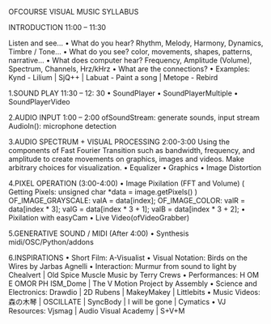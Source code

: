 OFCOURSE VISUAL MUSIC SYLLABUS

INTRODUCTION 11:00 – 11:30

 Listen and see…
•	What do you hear? Rhythm, Melody, Harmony, Dynamics, Timbre / Tone…
•	What do you see? color, movements, shapes, patterns, narrative…
•	What does computer hear? Frequency, Amplitude (Volume), Spectrum, Channels, Hrz/kHrz
•	What are the connections? 
•	Examples: Kynd - Lilium | SjQ++ | Labuat - Paint a song | Metope - Rebird

1.SOUND PLAY 11:30 – 12: 30
•	SoundPlayer
•	SoundPlayerMultiple
•	SoundPlayerVideo 

2.AUDIO INPUT 1:00 – 2:00
ofSoundStream: generate sounds, input stream 
AudioIn(): microphone detection

3.AUDIO SPECTRUM + VISUAL PROCESSING 2:00-3:00
Using the components of Fast Fourier Transition such as bandwidth, frequency, and amplitude to create movements on graphics, images and videos. Make arbitrary choices for visualization.
•	Equalizer 
•	Graphics 
•	Image Distortion 

4.PIXEL OPERATION (3:00-4:00)
•	Image Pixilation (FFT and Volume)  ( Getting Pixels: unsigned char *data = image.getPixels() )
OF_IMAGE_GRAYSCALE:
valA = data[index];
OF_IMAGE_COLOR:
valR = data[index * 3];
valG = data[index * 3 + 1];
valB = data[index * 3 + 2];
•	Pixilation with easyCam
•	Live Video(ofVideoGrabber)

5.GENERATIVE SOUND / MIDI (After 4:00)
•	Synthesis midi/OSC/Python/addons

6.INSPIRATIONS
•	Short Film: A-Visualist
•	Visual Notation: Birds on the Wires by Jarbas Agnelli
•	Interaction: Murmur from sound to light by Chealvert | Old Spice Muscle Music by Terry Crews
•	Performances: H OM E OMOR PH ISM_Dome | The V Motion Project by Assembly
•	Science and Electronics: Drawdio | 2D Rubens | MakeyMakey | Littlebits
•	Music Videos: 森の木琴 | OSCILLATE | SyncBody | I will be gone | Cymatics
•	VJ Resources: Vjsmag | Audio Visual Academy | S+V+M
